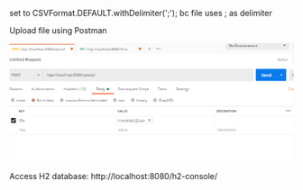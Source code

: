 set to  CSVFormat.DEFAULT.withDelimiter(';'); bc file uses ; as delimiter

Upload file using Postman

![img.png](img.png)

Access H2 database:
http://localhost:8080/h2-console/